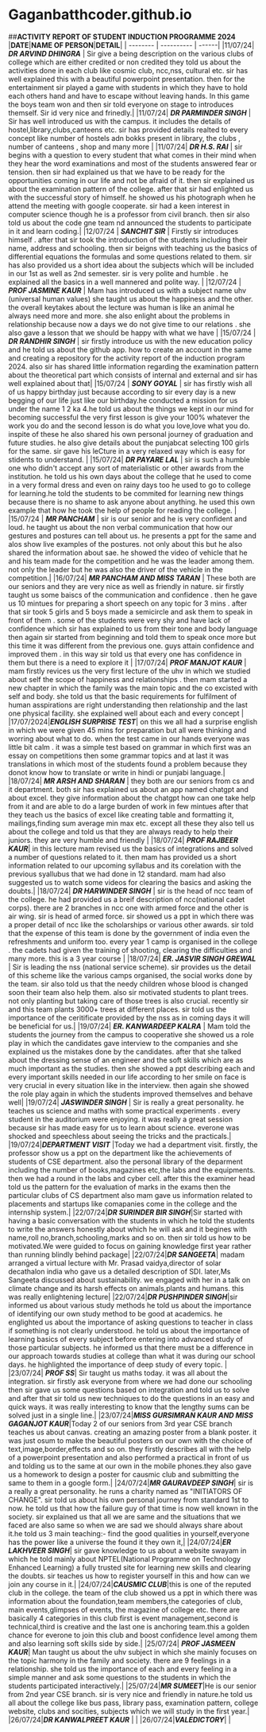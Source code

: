 # Gaganbatthcoder.github.io
##**ACTIVITY REPORT OF STUDENT INDUCTION PROGRAMME 2024**
|**DATE**|**NAME OF PERSON**|**DETAIL**|
| -------- | ---------- | ------|
|11/07/24| ***DR ARVIND DHINGRA*** | Sir give a being description on the various clubs of college which are either credited or non credited they told us about the activities done in each club like cosmic club, ncc,nss, cultural etc. sir has well explained this with a beautiful powerpoint presentation. then for the entertainment sir played a game with students in which they have to hold each others hand and have to escape without leaving hands. In this game the boys team won and then sir told everyone on stage to introduces themself. Sir id very nice and frinedly.|
|11/07/24| ***DR PARMINDER SINGH*** | Sir has well introduced us with the campus. it includes the details of hostel,library,clubs,canteens etc. sir has provided details realted to every concept like number of hostels adn bokks present in library, the clubs , number of canteens , shop and many more |
|11/07/24| ***DR H.S. RAI*** | sir begins with a question to every student that what comes in their mind when they hear the word examinations and most of the students answered fear or tension. then sir had explained us that we have to be ready for the opportunities coming in our life and not be afraid of it. then sir explained us about the examination pattern of the college. after that sir had enlighted us with the successful story of himself. he showed us his photograph when he attend the meeting with google cooperate. sir had a keen interest in computer science though he is a professor from civil branch. then sir also told us about the code gne team nd announced the students to participate in it and learn coding.|
|12/07/24 | ***SANCHIT SIR*** | Firstly sir introduces himself . after that sir took the introduction of the students including their name, address and schooling. then sir beigns with teaching us the basics of differential equations the formulas and some questions related to them. sir has also provided us a short idea about the subjects which will be included in our 1st as well as 2nd semester. sir is very polite and humble . he explained all the basics in a well mannered and polite way. |
|12/07/24 | ***PROF JASMINE KAUR*** | Mam has introduced us with a subject name uhv (universal human values) she taught us about the happiness and the other. the overall keytakes about the lecture was human is like an animal he always need more and more. she also enlight about the problems in relationship because now a days we do not give time to our relations . she also gave a lesson that we should be happy with what we have |
|15/07/24 | ***DR RANDHIR SINGH*** | sir firstly introduce us with the new education policy and he told us about the github app. how to create an account in the same and creating a repository for the activity report of the induction program 2024. also sir has shared  little information regarding the examination pattern about the theoretical part which consists of internal and external and sir has well explained about that|
|15/07/24 | ***SONY GOYAL*** | sir has firstly wish all of us happy birthday just because according to sir every day is a new begging of our life just like our birthday.he conducted a mission for us under the name 1 2 ka 4.he told us about the things we kept in our mind for becoming successful the very first lesson is give your 100% whatever the work you do and the second lesson is do what you love,love what you do. inspite of these he also shared his own personal journey of graduation and future studies. he also give details about the punjabcat selecting 100 girls for the same. sir gave his leCture in a very relaxed way which is easy for stidents to understand. |
|15/07/24| ***DR PAYARE LAL*** | sir is such a humble one who didn't accept any sort of materialistic or other awards from the institution. he told us his own days about the college that he used to come in a very formal dress and even on rainy days too he used to go to college for learning.he told the students to be commited for learning new things because there is no shame to ask anyone about anything.  he used this own example that how he took the help of people for reading the college. |
|15/07/24 | ***MR PANCHAM*** | sir is our senior and he is very confident and loud.  he taught us about the non verbal communication that how our gestures and postures can tell about us. he presents a ppt for the same and alos show live examples of the postures. not only about this but he also shared the information about sae. he showed the video of vehicle that he and his team made for the competition and he was the leader among them. not only the leader but he was also the driver of the vehicle in the competition.|
|16/07/24| ***MR PANCHAM AND MISS TARAN*** | These both are our seniors and they are very nice as well as friendly in nature. sir firstly taught us some baiscs of the communication and confidence . then he gave us 10 mintues for preparing a short speech on any topic for 3 mins . after that sir took 5 girls and 5 boys made a semicircle and ask them to speak in front of them . some of the students were very shy and have lack of confidence which sir has explained to us from their tone and body language then again sir started from beginning and told them to speak once more but this time it was different from the previous one. guys attain confidence and improved them . in this way sir told us that every one has confidence in them but there is a need to explore it  |
|17/07/24| ***PROF MANJOT KAUR*** | mam firstly revices us the very first lecture of the uhv in which we studied about self the scope of happiness and relationships . then mam started a new chapter in which the family was the main topic and the co excisted with self and body. she told us that the basic requirements for fulfilment of human asspirations are right understanding then relationship and the last one physical facility. she explained well about each and every concept |
|17/07/2024|***ENGLISH SURPRISE TEST***| on this we all had a surprise english in which we were given 45 mins for preparation but all were thinking and worring about what to do. when the test came in our hands everyone was little bit calm . it was a simple test based on grammar in which first was an essay on competitions then some grammar topics and at last it was translations in which most of the students found a problem because they donot know how to translate or write in hindi or punjabi language.|
|18/07/24| ***MR ARSH AND SHARAN*** | they both are our seniors from cs and it department. both sir has explained us about an app named chatgpt and about excel. they give information about the chatgpt how can one take help from it and are able to do a large burden of work in few mintues after that they teach us the basics of excel like creating table and formatting it, mailings,finding sum average min max etc. except all these they also tell us about the college and told us that they are always ready to help their juniors. they are very humble and friendly |
|18/07/24| ***PROF RAJBEER KAUR***| in this lecture mam revised us the basics of integrations and solved a number of questions related to it. then mam has provided us a short information related to our upcoming syllabus and its corelation with the previous syallubus that we had done in 12 standard. mam had also suggested us to watch some videos for clearing the basics and asking the doubts.|
|18/07/24| ***DR HARWINDER SINGH*** | sir is the head of ncc team of the college. he had provided us a breif description of ncc(national cadet corps). there are 2 branches in ncc one with armed force and the other is air wing. sir is head of armed force. sir showed us a ppt in which there was a proper detail of ncc like the scholarships or various other awards. sir told that the expense of this team is done by the government of india even the refreshments and uniform too. every year 1 camp is organised in the college . the cadets had given the training of shooting, clearing the difficulties and many more. this is a 3 year course |
|18/07/24| ***ER. JASVIR SINGH GREWAL*** | Sir is leading the nss (national service scheme). sir provides us the detail of this scheme like the various camps organised, the social works done by the team. sir also told us that the needy children whose blood is changed soon their team also help them. also sir motivated students to plant trees. not only planting but taking care of those trees is also crucial. recently sir and this team plants 3000+ trees at different places. sir told us the importance of the ceritificate provided by the nss as in coming days it will be beneficial for us.|
|19/07/24| ***ER. KANWARDEEP KALRA*** | Mam told the students the journey from the campus to cooperative she showed us a role play in which the candidates gave interview to the companies and she explained us the mistakes done by the candidates. after that she talked about the dressing sense of an engineer and the soft skills which are as much important as the studies. then she showed a ppt describing each and every important skills needed in our life  according to her smile on face is very crucial in every situation like in the interview. then again she showed the role play again in which the students improved themselves and behave well|
|19/07/24| ***JASWINDER SINGH*** |  Sir is really a great personality. he teaches us science and maths with some practical experiments . every student in the auditorium  were enjoying. it was really a great session because sir has made easy for us to learn about science. everone was shocked and speechless about seeing the tricks and the practicals.|
|19/07/24|***DEPARTMENT VISIT*** |Today we had a department visit. firstly, the professor show us a ppt on the department like the achievements of students of CSE department. also the personal library of the deparment including the number of books,magazines etc,the labs and the equipments. then we had a round in the labs and cyber cell. after this the examiner head told us the pattern for the evaluation of marks in the exams then the particular clubs of CS department also mam gave us information related to placements and startups like comapanies come in the college and the internship system.|
|22/07/24|***DR SURINDER BIR SINGH***|Sir started with having a basic conversation with the students in which he told the students to write the answers honestly about which he will ask and it begines with name,roll no,branch,schooling,marks and so on. then sir told us how to be motivated.We were guided to focus on gaining knowledge first year rather than running blindly behind package|
|22/07/24|***DR SANGEETA***| madam arranged a virtual lecture with Mr. Prasad vaidya,director of solar decathalon india who gave us a detailed description of SDI. later,Ms Sangeeta discussed about sustainability. we engaged with her in a talk on climate change and its harsh effects on animals,plants and humans. this was really enlightening lecture|
|22/07/24|***DR PUSHPINDER SINGH***|sir informed us about various study methods he told us about the importance of identifying our own study method to be good at academics. he englighted us about the importance of asking questions to teacher in class if something is not clearly understood. he told us about the importance of learning basics of every subject before entering into advanced study of those particular subjects. he informed us that there must be a difference in our approach towards studies at college than what it was during our school days. he highlighted the importance of deep study of every topic. |
|23/07/24| ***PROF SS***| Sir taught us maths today. it was all about the integration. sir firstly ask everyone from where we had done our schooling then sir gave us some questions based on integration and told us to solve and after that sir told us new techniques to do the questions in an easy and quick ways. it was really interesting to know that the lengthy sums can be solved just in a single line.|
|23/07/24|***MISS GURSIMRAN KAUR AND MISS GAGANJOT KAUR***|Today 2 of our seniors from 3rd year CSE branch teaches us about canvas. creating an amazing poster from a blank poster. it was just osum to make the beautiful posters on our own with the choice of text,image,border,effects and so on. they firstly describes all with the help of a powerpoint presentation and also performed a practical in front of us and tolding us to the same at our own in the mobile phones.they also gave us a homework to design a poster for causmic club and submitting the same to them in a google form.|
|24/07/24|***MR GAURAVDEEP SINGH***| sir is a really a great personality. he runs a charity named as "INITIATORS OF CHANGE". sir told us about his own personal journey from standard 1st to now. he told us that how the failure guy of that time is now well known in the society. sir explained us that all we are same and the situations that we faced are also same so when we are sad we should always share about it.he told us 3 main teaching:- find the good qualities in yourself,everyone has the power like a universe the found it they own it,|
|24/07/24|***ER LAKHVEER SINGH***| sir gave knowledge to us about a website swayam in which he told mainly about NPTEL(National Programme on Technology Enhanced Learning) a fully trusted site for learning new skills and clearing the doubts. sir teaches us how to register yourself in this and how can we join any course in it.|
|24/07/24|***CAUSMIC CLUB***|this is one of the reputed club in the college. the team of the club showed us a ppt in which there was information about the foundation,team members,the categories of club, main events,glimpses of events, the magazine of college etc. there are basically 4 categories in this club first is event management,second is technical,third is creative and the last one is anchoring team.this a golden chance for everone to join this club and boost confidence level among them and also learning soft skills side by side.|
|25/07/24| ***PROF JASMEEN KAUR***| Man taught us about the uhv subject in which she mainly focuses on the topic harmony in the family and society. there are 9 feelings in a relationship. she told us the importance of each and every feeling in a simple manner and ask some questions to the students in which the students participated interactively.|
|25/07/24|***MR SUMEET***|He is our senior from 2nd year CSE branch. sir is very nice and friendly in nature.he told us all about the college like bus pass, library pass, examination pattern, college website, clubs and socities, subjects which we will study in the first year.|
|26/07/24|***DR KANWALPREET KAUR*** | |
|26/07/24|***VALEDICTORY***|  |




